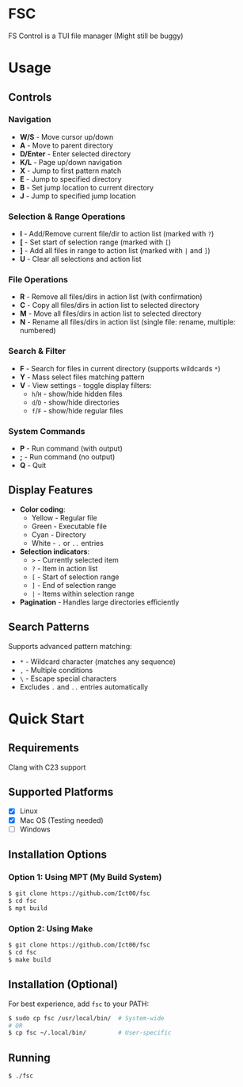# FSC
FS Control is a TUI file manager
(Might still be buggy)

# Usage
## Controls

### Navigation
* **W/S** - Move cursor up/down
* **A** - Move to parent directory
* **D/Enter** - Enter selected directory
* **K/L** - Page up/down navigation
* **X** - Jump to first pattern match 
* **E** - Jump to specified directory
* **B** - Set jump location to current directory
* **J** - Jump to specified jump location

### Selection & Range Operations
* **I** - Add/Remove current file/dir to action list (marked with `?`)
* **[** - Set start of selection range (marked with `[`)
* **]** - Add all files in range to action list (marked with `|` and `]`)
* **U** - Clear all selections and action list

### File Operations
* **R** - Remove all files/dirs in action list (with confirmation)
* **C** - Copy all files/dirs in action list to selected directory
* **M** - Move all files/dirs in action list to selected directory
* **N** - Rename all files/dirs in action list (single file: rename, multiple: numbered)

### Search & Filter
* **F** - Search for files in current directory (supports wildcards `*`)
* **Y** - Mass select files matching pattern
* **V** - View settings - toggle display filters:
  - `h`/`H` - show/hide hidden files
  - `d`/`D` - show/hide directories  
  - `f`/`F` - show/hide regular files

### System Commands
* **P** - Run command (with output)
* **;** - Run command (no output)
* **Q** - Quit

## Display Features
* **Color coding**:
  - Yellow - Regular file
  - Green - Executable file
  - Cyan - Directory
  - White - `.` or `..` entries
* **Selection indicators**:
  - `>` - Currently selected item
  - `?` - Item in action list
  - `[` - Start of selection range
  - `]` - End of selection range  
  - `|` - Items within selection range
* **Pagination** - Handles large directories efficiently

## Search Patterns
Supports advanced pattern matching:
- `*` - Wildcard character (matches any sequence)
- `,` - Multiple conditions
- `\` - Escape special characters
- Excludes `.` and `..` entries automatically

# Quick Start

## Requirements
Clang with C23 support

## Supported Platforms
* [x] Linux
* [x] Mac OS (Testing needed)
* [ ] Windows

## Installation Options

### Option 1: Using MPT (My Build System)
```bash
$ git clone https://github.com/Ict00/fsc
$ cd fsc
$ mpt build
```

### Option 2: Using Make
```bash
$ git clone https://github.com/Ict00/fsc  
$ cd fsc
$ make build
```

## Installation (Optional)
For best experience, add `fsc` to your PATH:
```bash
$ sudo cp fsc /usr/local/bin/  # System-wide
# OR
$ cp fsc ~/.local/bin/         # User-specific
```

## Running
```bash
$ ./fsc
```
